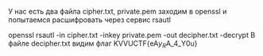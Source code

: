 У нас есть два файла cipher.txt, private.pem заходим в openssl и попытаемся расшифровать через сервис rsautl



openssl rsautl -in cipher.txt -inkey private.pem -out decipher.txt -decrypt
В файле decipher.txt видим флаг
KVVUCTF{eA$y_R$A_4_Y0u}

